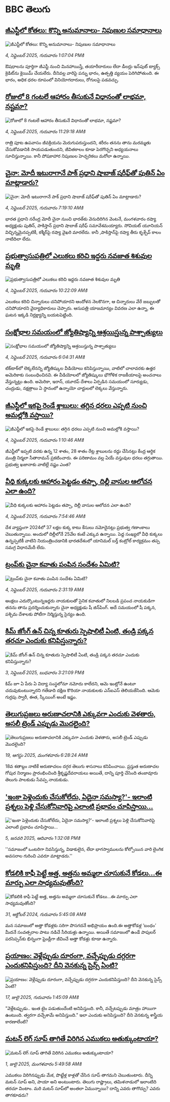 # BBC తెలుగు## [జీఎస్టీలో కోతలు: కొన్ని అనుమానాలు- నిపుణుల సమాధానాలు](https://www.bbc.com/telugu/articles/c4gkz4d3k2jo?at_medium=RSS&at_campaign=rss?at_campaign=githubrss)![జీఎస్టీలో కోతలు: కొన్ని అనుమానాలు- నిపుణుల సమాధానాలు](https://ichef.bbci.co.uk/ace/ws/240/cpsprodpb/3fa1/live/6f00e5a0-8989-11f0-b391-6936825093bd.jpg)_4, సెప్టెంబర్ 2025, గురువారం 1:07:04 PMకి_ఔషధాలను పూర్తిగా జీఎస్టీ నుంచి మినహాయిస్తే, తయారీదారులు లేదా డీలర్లు ఇన్‌పుట్ ట్యాక్స్ క్రెడిట్‌ను క్లెయిమ్ చేయలేరు. దీనివల్ల వారిపై పన్ను భారం, ఉత్పత్తి వ్యయం పెరిగిపోతుంది. ఈ భారం, అధిక ధరల రూపంలో వినియోగదారులు, రోగులపై పడవచ్చు.## [రోజులో 8 గంటలే ఆహారం తీసుకునే విధానంతో లాభమా, నష్టమా?](https://www.bbc.com/telugu/articles/cjr1e1xjp23o?at_medium=RSS&at_campaign=rss?at_campaign=githubrss)![రోజులో 8 గంటలే ఆహారం తీసుకునే విధానంతో లాభమా, నష్టమా?](https://ichef.bbci.co.uk/ace/ws/240/cpsprodpb/dff2/live/e41a33e0-898a-11f0-ae18-3592b77f1271.jpg)_4, సెప్టెంబర్ 2025, గురువారం 11:29:18 AMకి_రాత్రి పూట ఉపవాసం జీవక్రియను మెరుగుపరుస్తుందని, శరీరం తనను తాను మరమ్మతు చేసుకోవడానికి సాయపడుతుందని, జీవితకాలం కూడా పెరగొచ్చని అధ్యయనాలు సూచిస్తున్నాయి. కానీ పోషకాహార నిపుణుల హెచ్చరికలు మరోలా ఉన్నాయి.## [చైనా: మోదీ ఇటురాగానే  పాక్ ప్రధాని షాబాజ్ షరీఫ్‌తో పుతిన్ ఏం మాట్లాడారు?](https://www.bbc.com/telugu/articles/cy504qqwg4ko?at_medium=RSS&at_campaign=rss?at_campaign=githubrss)![చైనా: మోదీ ఇటురాగానే  పాక్ ప్రధాని షాబాజ్ షరీఫ్‌తో పుతిన్ ఏం మాట్లాడారు?](https://ichef.bbci.co.uk/ace/ws/240/cpsprodpb/0072/live/7daf6100-8950-11f0-b391-6936825093bd.jpg)_4, సెప్టెంబర్ 2025, గురువారం 7:19:10 AMకి_భారత ప్రధాని నరేంద్ర మోదీ చైనా నుంచి భారత్‌కు వెనుదిరిగిన వెంటనే, మంగళవారం రష్యా అధ్యక్షుడు పుతిన్, పాకిస్తాన్ ప్రధాని షాబాజ్ షరీఫ్ సమావేశమయ్యారు. సోవియట్ యూనియన్ విచ్ఛిన్నమైనప్పటికీ, కశ్మీర్‌పై రష్యా వైఖరి మారలేదు. కానీ ,పాకిస్తాన్‌పై రష్యా తీరు  కృశ్చేవ్ కాలం నాటిదిలా లేదు.## [ప్రభుత్వాసుపత్రిలో ఎలుకలు కరిచి ఇద్దరు నవజాత శిశువుల మృతి](https://www.bbc.com/telugu/articles/c2dng7jkw5do?at_medium=RSS&at_campaign=rss?at_campaign=githubrss)![ప్రభుత్వాసుపత్రిలో ఎలుకలు కరిచి ఇద్దరు నవజాత శిశువుల మృతి](https://ichef.bbci.co.uk/ace/ws/240/cpsprodpb/c371/live/39781fe0-8978-11f0-b391-6936825093bd.jpg)_4, సెప్టెంబర్ 2025, గురువారం 10:22:09 AMకి_ఎలుకలు కరిచి చిన్నారులు చనిపోయారని ఆందోళన నెలకొనగా, ఆ చిన్నారులు వేరే జబ్బులతో చనిపోయారని వైద్యాధికారులు చెప్పారు. ఆసుపత్రి యాజమాన్యం వివరణ ఎలా ఉన్నా, ఈ ఘటన ఇక్కడి నిర్లక్ష్యాన్ని బయటపెట్టింది.## [సంక్షోభాల సమయంలో జ్యోతిష్యాన్ని ఆశ్రయిస్తున్న పాశ్చాత్యులు](https://www.bbc.com/telugu/articles/cdx26z3p95do?at_medium=RSS&at_campaign=rss?at_campaign=githubrss)![సంక్షోభాల సమయంలో జ్యోతిష్యాన్ని ఆశ్రయిస్తున్న పాశ్చాత్యులు](https://ichef.bbci.co.uk/ace/ws/240/cpsprodpb/e7e7/live/3bab4510-88df-11f0-84c8-99de564f0440.jpg)_4, సెప్టెంబర్ 2025, గురువారం 6:04:31 AMకి_టిక్‌టాక్‌లో లెక్కలేనన్ని జ్యోతిష్కుల వీడియోలు కనిపిస్తున్నాయి, వాటిలో చాలావరకు ఉత్తర అమెరికాకు సంబంధించినవి. ఈ వీడియోలలో జ్యోతిష్కులు భౌగోళిక రాజకీయాలపై అంచనాలు వేస్తున్నట్లు ఉంది.  అమెరికా, ఇరాన్, యూరప్ దేశాలు ఏర్పడిన సమయంలో సూర్యుడు, చంద్రుడు, నక్షత్రాలు ఏ స్థానంలో ఉన్నాయో చార్టులలో లెక్కలు వేస్తున్నారు.## [జీఎస్టీలో ఇకపై రెండే శ్లాబులు: తగ్గిన ధరలు ఎప్పటి నుంచి అమల్లోకి వస్తాయి?](https://www.bbc.com/telugu/articles/c5y482zv48qo?at_medium=RSS&at_campaign=rss?at_campaign=githubrss)![జీఎస్టీలో ఇకపై రెండే శ్లాబులు: తగ్గిన ధరలు ఎప్పటి నుంచి అమల్లోకి వస్తాయి?](https://ichef.bbci.co.uk/ace/ws/240/cpsprodpb/cec2/live/a3d56410-892d-11f0-a1b3-138a59007de1.jpg)_4, సెప్టెంబర్ 2025, గురువారం 1:10:46 AMకి_జీఎస్టీలో ఇప్పటి వరకు ఉన్న 12 శాతం,  28 శాతం రేట్ల శ్లాబులను రద్దు చేసినట్లు కేంద్ర ఆర్ధిక మంత్రి నిర్మలా సీతారామన్ ప్రకటించారు. ఈ పరిణామం వల్ల ఏయే వస్తువుల ధరలు తగ్గుతాయి. ప్రభుత్వ ఖజానాకు వాటిల్లే నష్టం ఎంత?## [వీధి కుక్కలకు ఆహారం పెట్టడం తప్పా, దిల్లీ వాసుల ఆలోచన ఎలా ఉంది? ](https://www.bbc.com/telugu/articles/cgk385pkz68o?at_medium=RSS&at_campaign=rss?at_campaign=githubrss)![వీధి కుక్కలకు ఆహారం పెట్టడం తప్పా, దిల్లీ వాసుల ఆలోచన ఎలా ఉంది? ](https://ichef.bbci.co.uk/ace/ws/240/cpsprodpb/5da8/live/542530c0-8875-11f0-b391-6936825093bd.jpg)_4, సెప్టెంబర్ 2025, గురువారం 7:54:46 AMకి_దేశ వ్యాప్తంగా 2024లో  37 లక్షల కుక్క కాటు కేసులు నమోదైనట్లు ప్రభుత్వ గణాంకాలు చెబుతున్నాయి. అందులో దిల్లీలోనే 25వేల కంటే ఎక్కువ ఉన్నాయి. పెద్ద సంఖ్యలో వీధి కుక్కలు ఉన్నప్పటికీ వాటిని నియంత్రించడానికి భారతదేశంలో యానిమల్ బర్త్ కంట్రోల్ కార్యక్రమం తప్ప  సమగ్ర విధానమేదీ లేదు.## [ట్రంప్‌కు  చైనా కవాతు పంపిన సందేశం ఏమిటి?  ](https://www.bbc.com/telugu/articles/cr70rvrzz1mo?at_medium=RSS&at_campaign=rss?at_campaign=githubrss)![ట్రంప్‌కు  చైనా కవాతు పంపిన సందేశం ఏమిటి?  ](https://ichef.bbci.co.uk/ace/ws/240/cpsprodpb/7531/live/4a9083e0-88d2-11f0-84c8-99de564f0440.jpg)_4, సెప్టెంబర్ 2025, గురువారం 2:31:19 AMకి_ఆంక్షలు ఎదుర్కొంటున్నఇద్దరు నాయకులతో సైనిక కవాతులో నిలబడి ప్రపంచ నాయకుడిగా తనను తాను ప్రదర్శించుకున్నారు చైనా అధ్యక్షుడు షీ జిన్‌పింగ్. అదే సమయంలో షీ పక్కన, పశ్చిమ దేశాలకు పోటీగా నిర్మిస్తున్న సైన్యం ఉంది.## [కిమ్ జోంగ్ ఉన్ చిన్న కూతురు  స్పెషాలిటీ ఏంటి, తండ్రి పక్కన తరచూ ఎందుకు కనిపిస్తున్నారు?](https://www.bbc.com/telugu/articles/cge2d9gvq8yo?at_medium=RSS&at_campaign=rss?at_campaign=githubrss)![కిమ్ జోంగ్ ఉన్ చిన్న కూతురు  స్పెషాలిటీ ఏంటి, తండ్రి పక్కన తరచూ ఎందుకు కనిపిస్తున్నారు?](https://ichef.bbci.co.uk/ace/ws/240/cpsprodpb/2fa4/live/972923c0-88d6-11f0-b391-6936825093bd.jpg)_3, సెప్టెంబర్ 2025, బుధవారం 3:21:09 PMకి_కిమ్ జూ ఏ పేరు ఏ విద్యా సంస్థలోనూ నమోదు కాలేదని, ఆమె ఇంట్లోనే ఉంటూ చదువుకుంటున్నారని గతేడాది దక్షిణ కొరియా నాయకులకు ఎన్‌ఐఎస్  తెలియజేసింది. ఆమెకు గుర్రపు స్వారీ, ఈత, స్కీయింగ్ అంటే ఇష్టం.## [తెలుగుప్రజలు అరుణాచలానికి ఎక్కువగా ఎందుకు వెళతారు, అసలీ ట్రెండ్ ఎప్పుడు మొదలైంది? ](https://www.bbc.com/telugu/articles/c8jp32zrzxpo?at_medium=RSS&at_campaign=rss?at_campaign=githubrss)![తెలుగుప్రజలు అరుణాచలానికి ఎక్కువగా ఎందుకు వెళతారు, అసలీ ట్రెండ్ ఎప్పుడు మొదలైంది? ](https://ichef.bbci.co.uk/ace/ws/240/cpsprodpb/cf2d/live/01932bf0-7d85-11f0-98a0-956f61945264.jpg)_19, ఆగస్టు 2025, మంగళవారం 6:28:24 AMకి_18వ శతాబ్దం నాటికే అరుణాచలం దగ్గర తెలుగు శాసనాలు కనిపించాయి. ప్రస్తుత అరుణాచల గోపుర నిర్మాణం ప్రారంభించింది శ్రీకృష్ణదేవరాయలు అయితే, దాన్ని పూర్తి చేసింది తంజావూరు తెలుగు పాలకుడు సేవప్ప నాయకుడు.## ['ఇంకా పెళ్లెందుకు చేసుకోలేదు, ఏదైనా సమస్యా?'- ఇలాంటి ప్రశ్నలు పెళ్లి చేసుకోనివారిపై ఎలాంటి ప్రభావం చూపిస్తాయి... ](https://www.bbc.com/telugu/articles/cgq1w3lz7yyo?at_medium=RSS&at_campaign=rss?at_campaign=githubrss)!['ఇంకా పెళ్లెందుకు చేసుకోలేదు, ఏదైనా సమస్యా?'- ఇలాంటి ప్రశ్నలు పెళ్లి చేసుకోనివారిపై ఎలాంటి ప్రభావం చూపిస్తాయి... ](https://ichef.bbci.co.uk/ace/ws/240/cpsprodpb/f6de/live/72c94a60-cb3e-11ef-87df-d575b9a434a4.jpg)_5, జనవరి 2025, ఆదివారం 1:32:08 PMకి_''సమాజంలో ఒంటరిగా నివసిస్తున్న, విడాకులైన, లేదా భాగస్వాములను కోల్పోయిన వారి లైంగిక అవసరాల గురించి ఎవరూ మాట్లాడరు.''## [కోడలికి కాఫీ పెట్టే అత్త, అత్తను అమ్మలా చూసుకునే కోడలు...ఈ మార్పు ఎలా సాధ్యమవుతోంది?](https://www.bbc.com/telugu/articles/c1l41zl8el2o?at_medium=RSS&at_campaign=rss?at_campaign=githubrss)![కోడలికి కాఫీ పెట్టే అత్త, అత్తను అమ్మలా చూసుకునే కోడలు...ఈ మార్పు ఎలా సాధ్యమవుతోంది?](https://ichef.bbci.co.uk/ace/ws/240/cpsprodpb/2b61/live/9176a6d0-8b0e-11ef-a81b-b1eda9741da3.jpg)_31, అక్టోబర్ 2024, గురువారం 5:45:08 AMకి_మన సమాజంలో అత్తా కోడళ్లకు సరిగా పొసగదనే అభిప్రాయం ఉంది.ఈ అత్తాకోడళ్ల ‘బంధం’ మీదనే సంవత్సరాల పాటు నడిచే సీరియళ్లు ఉన్నాయి. అయితే సమాజంలో ఉండే పాపులర్ పరసెప్సన్‌కు భిన్నంగా ఫ్రెండ్లీగా జీవించే అత్తా కోడళ్లు కూడా ఉన్నారు.## [ప్రయాణం: వెళ్లేప్పుడు దూరంగా, వచ్చేప్పుడు దగ్గరగా ఎందుకనిపిస్తుంది? దీని వెనకున్న సైన్స్ ఏంటి?](https://www.bbc.com/telugu/articles/c0l4y727n1jo?at_medium=RSS&at_campaign=rss?at_campaign=githubrss)![ప్రయాణం: వెళ్లేప్పుడు దూరంగా, వచ్చేప్పుడు దగ్గరగా ఎందుకనిపిస్తుంది? దీని వెనకున్న సైన్స్ ఏంటి?](https://ichef.bbci.co.uk/ace/ws/240/cpsprodpb/054c/live/6957c010-62b0-11f0-8e78-11023c48a856.png)_17, జులై 2025, గురువారం 1:45:09 AMకి_"వెళ్లేటప్పుడు.. ఇంత టైం పడుతుందేంటి అనిపిస్తుంది. కానీ, వచ్చేటప్పుడు మాత్రం హాయిగా ఉంటుంది. త్వరగా వచ్చేశామే అనిపిస్తుంది." ఇలా ఎందుకు అనిపిస్తుంది? దీని వెనకున్న శాస్త్రీయ కారణాలేంటి?## [మటన్ లెగ్ సూప్ తాగితే విరిగిన ఎముకలు అతుక్కుంటాయా?](https://www.bbc.com/telugu/articles/c0l4g92j8kzo?at_medium=RSS&at_campaign=rss?at_campaign=githubrss)![మటన్ లెగ్ సూప్ తాగితే విరిగిన ఎముకలు అతుక్కుంటాయా?](https://ichef.bbci.co.uk/ace/ws/240/cpsprodpb/b31e/live/cce532c0-6d41-11f0-9462-bb509dc78127.jpg)_1, జులై 2025, మంగళవారం 5:49:58 AMకి_ఎముకలు విరిగినప్పుడు మేక, పొట్టేళ్ల కాళ్లతో చేసిన సూప్ తాగమని చెబుతుంటారు. దీన్ని మటన్ సూప్ అని, పాయా అని అంటుంటారు. తెలుగు రాష్ట్రాలు, తమిళనాడులో ఇలాంటిది తరచూ వింటాం. మరి మటన్ సూప్‌లో అంతలా ఏమున్నాయి? దాన్ని ఎవరు తాగొచ్చు? ఎవరు తాగకూడదు?